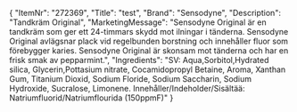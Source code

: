 {
  "ItemNr": "272369",
  "Title": "test",
  "Brand": "Sensodyne",
  "Description": "Tandkräm Original",
  "MarketingMessage": "Sensodyne Original är en tandkräm som ger ett 24-timmars skydd mot ilningar i tänderna. Sensodyne Original avlägsnar plack vid regelbunden borstning och innehåller fluor som förebygger karies. Sensodyne Original är skonsam mot tänderna och har en frisk smak av pepparmint.",
  "Ingredients": "SV: Aqua,Sorbitol,Hydrated silica, Glycerin,Pottasium nitrate, Cocamidopropyl Betaine, Aroma, Xanthan Gum, Titanium Dioxid, Sodium Floride, Sodium Saccharin, Sodium Hydroxide, Sucralose, Limonene. Innehåller/Indeholder/Sisältää: Natriumfluorid/Natriumflourida (150ppmF)"
}